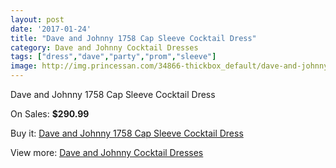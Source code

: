 ```yaml
---
layout: post
date: '2017-01-24'
title: "Dave and Johnny 1758 Cap Sleeve Cocktail Dress"
category: Dave and Johnny Cocktail Dresses
tags: ["dress","dave","party","prom","sleeve"]
image: http://img.princessan.com/34866-thickbox_default/dave-and-johnny-1758-cap-sleeve-cocktail-dress.jpg
---
```

Dave and Johnny 1758 Cap Sleeve Cocktail Dress

On Sales: **$290.99**
<a href="https://www.princessan.com/en/16349-dave-and-johnny-1758-cap-sleeve-cocktail-dress.html"><amp-img layout="responsive" width="600" height="600" src="//img.princessan.com/34866-thickbox_default/dave-and-johnny-1758-cap-sleeve-cocktail-dress.jpg" alt="Dave and Johnny 1758 Cap Sleeve Cocktail Dress 0" /></a>
<a href="https://www.princessan.com/en/16349-dave-and-johnny-1758-cap-sleeve-cocktail-dress.html"><amp-img layout="responsive" width="600" height="600" src="//img.princessan.com/34867-thickbox_default/dave-and-johnny-1758-cap-sleeve-cocktail-dress.jpg" alt="Dave and Johnny 1758 Cap Sleeve Cocktail Dress 1" /></a>

Buy it: [Dave and Johnny 1758 Cap Sleeve Cocktail Dress](https://www.princessan.com/en/16349-dave-and-johnny-1758-cap-sleeve-cocktail-dress.html "Dave and Johnny 1758 Cap Sleeve Cocktail Dress")

View more: [Dave and Johnny Cocktail Dresses](https://www.princessan.com/en/135- "Dave and Johnny Cocktail Dresses")